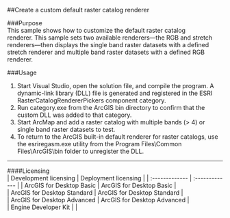 ##Create a custom default raster catalog renderer

###Purpose  
This sample shows how to customize the default raster catalog renderer. This sample sets two available renderers—the RGB and stretch renderers—then displays the single band raster datasets with a defined stretch renderer and multiple band raster datasets with a defined RGB renderer.  


###Usage
1. Start Visual Studio, open the solution file, and compile the program. A dynamic-link library (DLL) file is generated and registered in the ESRI RasterCatalogRendererPickers component category.  
1. Run category.exe from the ArcGIS bin directory to confirm that the custom DLL was added to that category.  
1. Start ArcMap and add a raster catalog with multiple bands (> 4) or single band raster datasets to test.  
1. To return to the ArcGIS built-in default renderer for raster catalogs, use the esriregasm.exe utility from the Program Files\Common Files\ArcGIS\bin folder to unregister the DLL.  









---------------------------------

####Licensing  
| Development licensing | Deployment licensing | 
| :------------- | :------------- | 
| ArcGIS for Desktop Basic | ArcGIS for Desktop Basic |  
| ArcGIS for Desktop Standard | ArcGIS for Desktop Standard |  
| ArcGIS for Desktop Advanced | ArcGIS for Desktop Advanced |  
| Engine Developer Kit |  |  



